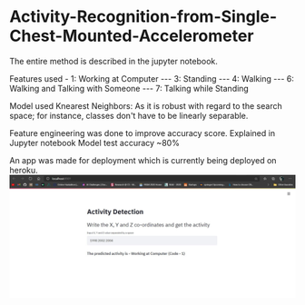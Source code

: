 # Activity-Recognition-from-Single-Chest-Mounted-Accelerometer

The entire method is described in the jupyter notebook. 

Features used - 1: Working at Computer
       --- 3: Standing
       --- 4: Walking
       --- 6: Walking and Talking with Someone
       --- 7: Talking while Standing
      
Model used Knearest Neighbors: As it is robust with regard to the search space; for instance, classes don't have to be linearly separable.

Feature engineering was done to improve accuracy score. Explained in Jupyter notebook
Model test accuracy ~80%


An app was made for deployment which is currently being deployed on heroku.
![App image](https://github.com/saumyaborwankar/Activity-Recognition-from-Single-Chest-Mounted-Accelerometer/blob/main/app.JPG)
